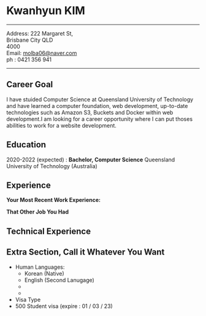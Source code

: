 Kwanhyun KIM
============
-------------------         
Address:
222 Margaret St,                        
Brisbane City QLD             
4000<br>
Email: molba06@naver.com<br>
ph : 0421 356 941 

-------------------
Career Goal
---------
I have stuided Computer Science at Queensland University of Technology and have learned a computer foundation, web development, up-to-date technologies 
such as Amazon S3, Buckets and Docker within web development.I am looking for a career opportunity where I can put thoses abilities to work for a website development. 

Education
---------
2020-2022 (expected)
:   **Bachelor, Computer Science** Queensland University of Technology (Australia)
  
Experience
----------
**Your Most Recent Work Experience:**


**That Other Job You Had**


Technical Experience
--------------------


Extra Section, Call it Whatever You Want
----------------------------------------
* Human Languages:
     * Korean (Native) 
     * English (Second Lanugage)
     * 
     * 
* Visa Type
* 500 Student visa (expire : 01 / 03 / 23)


